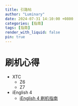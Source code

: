 ```yaml
---
title: 引路帖
author: "Luminary"
date: 2024-07-31 14:10:00 +0800
categories: [指南]
tags: [指南]
render_with_liquid: false
pin: true
---
```


# 刷机心得
+ XTC
  + Z6
  + Z7
+ iEnglish 4
  + [iEnglish 4 刷机指南](https://fengyec2.github.io/posts/iEnglish4%E5%88%B7%E6%9C%BA%E6%8C%87%E5%8D%97/)
